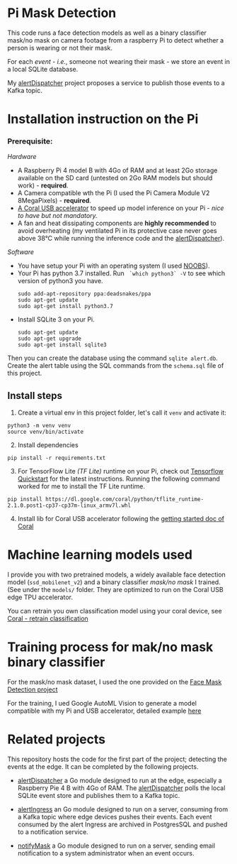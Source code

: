 # Pi Mask Detection

This code runs a face detection models as well as a binary classifier mask/no mask on camera
footage from a raspberry Pi to detect whether a person is wearing or not their mask.

For each _event_ - _i.e._, someone not wearing their mask - we store an event in a local SQLite database.

My [alertDispatcher](https://github.com/fpaupier/alertDispatcher) project proposes a service to publish those events to a Kafka topic.

# Installation instruction on the Pi
### Prerequisite: 
_Hardware_
 - A Raspberry Pi 4 model B with 4Go of RAM and at least 2Go storage available on the SD card (untested on 2Go RAM models but should work) - **required**.
 - A Camera compatible wth the Pi (I used the Pi Camera Module V2 8MegaPixels) - **required**.
 - [A Coral USB accelerator](https://coral.ai/products/accelerator) to speed up model inference on your Pi - _nice to have but not mandatory._
 - A fan and heat dissipating components are **highly recommended** to avoid overheating (my ventilated Pi in its protective case never goes above 38°C while running the inference code and the [alertDispatcher](https://github.com/fpaupier/alertDispatcher)). 
 
 _Software_
 - You have setup your Pi with an operating system (I used [NOOBS](https://www.raspberrypi.org/downloads/noobs/)).
 - Your Pi has python 3.7 installed. Run ``` `which python3` -V``` to see which version of python3 you have.
    ```shell script
    sudo add-apt-repository ppa:deadsnakes/ppa
    sudo apt-get update
    sudo apt-get install python3.7
    ```
  - Install SQLite 3 on your Pi.
    ````shell script
    sudo apt-get update
    sudo apt-get upgrade
    sudo apt-get install sqlite3
    ````
Then you can create the database using the command ``sqlite alert.db``. Create the alert table using the SQL commands from the `schema.sql` file of this project. 


## Install steps 

1. Create a virtual env in this project folder, let's call it `venv` and activate it:
````shell script
python3 -m venv venv
source venv/bin/activate
````

2. Install dependencies
```shell script
pip install -r requirements.txt
```

3. For TensorFlow Lite _(TF Lite)_ runtime on your Pi, check out [Tensorflow Quickstart](https://www.tensorflow.org/lite/guide/python) for the latest instructions.
Running the following command worked for me to install the TF Lite runtime.  
```shell script
pip install https://dl.google.com/coral/python/tflite_runtime-2.1.0.post1-cp37-cp37m-linux_armv7l.whl
```

4. Install lib for Coral USB accelerator following the [getting started doc of Coral](https://coral.ai/docs/accelerator/get-started)


# Machine learning models used
I provide you with two pretrained models, a widely available face detection model (`ssd_mobilenet_v2`) and a binary classifier _mask/no mask_ I trained. (See under the `models/` folder. They are optimized to run on the Coral USB edge TPU accelerator.
  
You can retrain you own classification model using your coral device, see [Coral - retrain classification](https://coral.ai/docs/edgetpu/retrain-classification/#requirements)

# Training process for mak/no mask binary classifier

For the mask/no mask dataset, I used the one provided on the [Face Mask Detection project](https://github.com/fpaupier/Face-Mask-Detection)

For the training, I ued Google AutoML Vision to generate a model compatible with my Pi and USB accelerator, detailed example [here](https://cloud.google.com/vision/automl/docs/edge-quickstart)

# Related projects

This repository hosts the code for the first part of the project; detecting the events at the edge.
It can be completed by the following projects.

- [alertDispatcher](https://github.com/fpaupier/alertDispatcher) a Go module designed to run at the edge, especially a Raspberry Pie 4 B with 4Go of RAM.
The [alertDispatcher](https://github.com/fpaupier/alertDispatcher) polls the local SQLite event store and publishes them to a Kafka topic. 
 
- [alertIngress](https://github.com/fpaupier/alertIngress) an Go module designed to run on a server, consuming from 
a Kafka topic where edge devices pushes their events. Each event consumed by the alert Ingress are archived in PostgresSQL and pushed 
to a notification service.

- [notifyMask](https://github.com/fpaupier/notifyMask) a Go module designed to run on a server, sending email notification to a
system administrator when an event occurs.   